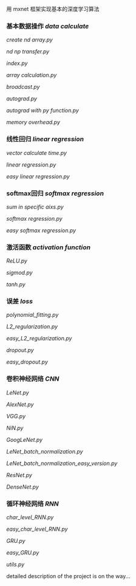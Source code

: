 用 mxnet 框架实现基本的深度学习算法

### 基本数据操作 _data calculate_
_create nd array.py_

_nd np transfer.py_

_index.py_

_array calculation.py_

_broadcast.py_

_autograd.py_

_autograd with py function.py_

_memory overhead.py_

### 线性回归 _linear regression_
_vector calculate time.py_

_linear regression.py_

_easy linear regression.py_

### softmax回归 _softmax regression_
_sum in specific aixs.py_

_softmax regression.py_

_easy softmax regression.py_

### 激活函数 _activation function_
_ReLU.py_

_sigmod.py_

_tanh.py_

### 误差 _loss_
_polynomial_fitting.py_

_L2_regularization.py_

_easy_L2_regularization.py_

_dropout.py_

_easy_dropout.py_

### 卷积神经网络 _CNN_

_LeNet.py_

_AlexNet.py_

_VGG.py_

_NiN.py_

_GoogLeNet.py_

_LeNet_batch_normalization.py_

_LeNet_batch_normalization_easy_version.py_

_ResNet.py_

_DenseNet.py_

### 循环神经网络 _RNN_

_char_level_RNN.py_

_easy_char_level_RNN.py_

_GRU.py_

_easy_GRU.py_

_utils.py_

detailed description of the project is on the way...
